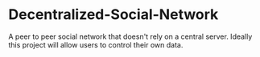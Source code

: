 Decentralized-Social-Network
============================

A peer to peer social network that doesn't rely on a central server. Ideally this project will allow users to control their own data.
